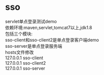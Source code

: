 # sso
servlet单点登录测试demo  
依赖环境:maven,servlet,tomcat7以上,jdk1.8  
包括三个模块:  
sso-client和sso-client2是单点登录客户端demo  
sso-server是单点登录服务端  
hosts文件修改  
127.0.0.1 sso-client  
127.0.0.1 sso-client2   
127.0.0.1 sso-server  
